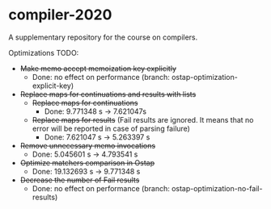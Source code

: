 # compiler-2020
A supplementary repository for the course on compilers.

Optimizations TODO:
* ~~Make memo accept memoization key explicitly~~
    * Done: no effect on performance (branch: ostap-optimization-explicit-key)     
* ~~Replace maps for continuations and results with lists~~
    * ~~Replace maps for continuations~~
        * Done: 9.771348 s -> 7.621047s
    * ~~Replace maps for results~~ (Fail results are ignored. It means that no error will be reported in case of parsing failure)
        * Done: 7.621047 s -> 5.263397 s
* ~~Remove unnecessary memo invocations~~
    * Done: 5.045601 s -> 4.793541 s
* ~~Optimize matchers comparison in Ostap~~
    * Done: 19.132693 s -> 9.771348 s
* ~~Decrease the number of Fail results~~
    * Done: no effect on performance (branch: ostap-optimization-no-fail-results) 
